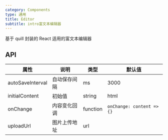 ```yaml
---
category: Components
type: 通用
title: Editor
subtitle: intro富文本编辑器
---
```


基于 quill 封装的 React 适用的富文本编辑器

## API

| 属性             | 说明         | 类型     | 默认值                    |
| ---------------- | ------------ | -------- | ------------------------- |
| autoSaveInterval | 自动保存间隔 | ms       | 3000                      |
| initialContent   | 初始值       | string   | html                      |
| onChange         | 内容变化回调 | function | `onChange: content => {}` |
| uploadUrl        | 图片上传地址 | url      |                           |
